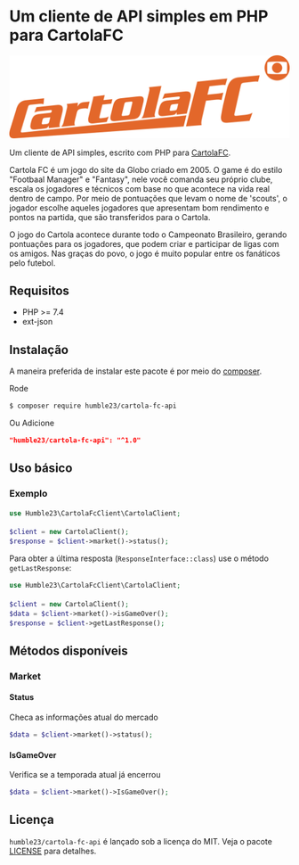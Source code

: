 # Um cliente de API simples em PHP para CartolaFC

<!-- [![Build Status](https://travis-ci.com/codenix-sv/coingecko-api.svg?branch=master)](https://travis-ci.com/codenix-sv/coingecko-api)
[![Scrutinizer Code Quality](https://scrutinizer-ci.com/g/codenix-sv/coingecko-api/badges/quality-score.png?b=master)](https://scrutinizer-ci.com/g/codenix-sv/coingecko-api/?branch=master)
[![Test Coverage](https://api.codeclimate.com/v1/badges/650015976f280641822a/test_coverage)](https://codeclimate.com/github/codenix-sv/coingecko-api/test_coverage)
[![Maintainability](https://api.codeclimate.com/v1/badges/650015976f280641822a/maintainability)](https://codeclimate.com/github/codenix-sv/coingecko-api/maintainability)
[![License: MIT](https://img.shields.io/github/license/codenix-sv/coingecko-api)](https://github.com/codenix-sv/coingecko-api/blob/master/LICENSE) -->

![image info](./cartola-fc-logo.png)

Um cliente de API simples, escrito com PHP para [CartolaFC](https://ge.globo.com/cartola-fc/).

Cartola FC é um jogo do site da Globo criado em 2005. O game é do estilo "Footbaal Manager" e "Fantasy", nele você comanda seu próprio clube, escala os jogadores e técnicos com base no que acontece na vida real dentro de campo. Por meio de pontuações que levam o nome de 'scouts', o jogador escolhe aqueles jogadores que apresentam bom rendimento e pontos na partida, que são transferidos para o Cartola. 

O jogo do Cartola acontece durante todo o Campeonato Brasileiro, gerando pontuações para os jogadores, que podem criar e participar de ligas com os amigos. Nas graças do povo, o jogo é muito popular entre os fanáticos pelo futebol.

## Requisitos

* PHP >= 7.4
* ext-json

## Instalação

A maneira preferida de instalar este pacote é por meio do [composer](http://getcomposer.org/download/).

Rode

```bash
$ composer require humble23/cartola-fc-api
```
Ou Adicione

```json
"humble23/cartola-fc-api": "^1.0"
```
## Uso básico

### Exemplo
```php
use Humble23\CartolaFcClient\CartolaClient;

$client = new CartolaClient();
$response = $client->market()->status();
```

Para obter a última resposta (`ResponseInterface::class`) use o método `getLastResponse`:
```php
use Humble23\CartolaFcClient\CartolaClient;

$client = new CartolaClient();
$data = $client->market()->isGameOver();
$response = $client->getLastResponse();
```

## Métodos disponíveis

### Market

#### Status

Checa as informações atual do mercado

```php
$data = $client->market()->status();
```

#### IsGameOver

Verifica se a temporada atual já encerrou

```php
$data = $client->market()->IsGameOver();
```

## Licença

`humble23/cartola-fc-api` é lançado sob a licença do MIT. Veja o pacote [LICENSE](./LICENSE) para detalhes.

